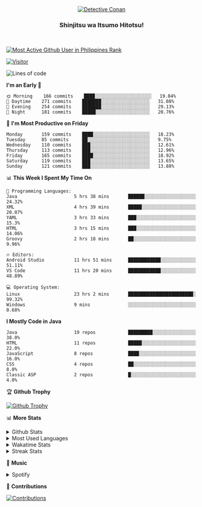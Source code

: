 <p align="center">
<a href="https://mrepol742.github.io">
  <img alt="Detective Conan" src="https://tenor.com/view/detective-detective-conan-anime-eyeglasses-gif-16507322.gif" /> 
  </a> 
  <h3 align="center">Shinjitsu wa Itsumo Hitotsu!</h3>
</p>
<br>

 
[![Most Active Github User in Philippines Rank](https://enibdhv97zm33sz.m.pipedream.net)](https://mrepol742.github.io)

[![Visitor](https://visitor-badge.glitch.me/badge?page_id=mrepol742)](https:/mrepol742.github.io)

[comment]: <> (This is a automated generated Data from github action workflow)
[comment]: <> (Updated Daily at 6:13 PM)
[comment]: <> (START OF GENERATED DATA)

<!--START_SECTION:waka-->
![Lines of code](https://img.shields.io/badge/From%20Hello%20World%20I%27ve%20Written-316%20Thousand%20lines%20of%20code-blue)

**I'm an Early 🐤** 

```text
🌞 Morning    166 commits    ████░░░░░░░░░░░░░░░░░░░░░   19.04% 
🌆 Daytime    271 commits    ███████░░░░░░░░░░░░░░░░░░   31.08% 
🌃 Evening    254 commits    ███████░░░░░░░░░░░░░░░░░░   29.13% 
🌙 Night      181 commits    █████░░░░░░░░░░░░░░░░░░░░   20.76%

```
📅 **I'm Most Productive on Friday** 

```text
Monday       159 commits    ████░░░░░░░░░░░░░░░░░░░░░   18.23% 
Tuesday      85 commits     ██░░░░░░░░░░░░░░░░░░░░░░░   9.75% 
Wednesday    110 commits    ███░░░░░░░░░░░░░░░░░░░░░░   12.61% 
Thursday     113 commits    ███░░░░░░░░░░░░░░░░░░░░░░   12.96% 
Friday       165 commits    ████░░░░░░░░░░░░░░░░░░░░░   18.92% 
Saturday     119 commits    ███░░░░░░░░░░░░░░░░░░░░░░   13.65% 
Sunday       121 commits    ███░░░░░░░░░░░░░░░░░░░░░░   13.88%

```


📊 **This Week I Spent My Time On** 

```text
💬 Programming Languages: 
Java                     5 hrs 38 mins       ██████░░░░░░░░░░░░░░░░░░░   24.32% 
XML                      4 hrs 39 mins       █████░░░░░░░░░░░░░░░░░░░░   20.07% 
YAML                     3 hrs 33 mins       ███░░░░░░░░░░░░░░░░░░░░░░   15.3% 
HTML                     3 hrs 15 mins       ███░░░░░░░░░░░░░░░░░░░░░░   14.06% 
Groovy                   2 hrs 18 mins       ██░░░░░░░░░░░░░░░░░░░░░░░   9.96%

🔥 Editors: 
Android Studio           11 hrs 51 mins      ████████████░░░░░░░░░░░░░   51.11% 
VS Code                  11 hrs 20 mins      ████████████░░░░░░░░░░░░░   48.89%

💻 Operating System: 
Linux                    23 hrs 2 mins       ████████████████████████░   99.32% 
Windows                  9 mins              ░░░░░░░░░░░░░░░░░░░░░░░░░   0.68%

```

**I Mostly Code in Java** 

```text
Java                     19 repos            █████████░░░░░░░░░░░░░░░░   38.0% 
HTML                     11 repos            █████░░░░░░░░░░░░░░░░░░░░   22.0% 
JavaScript               8 repos             ████░░░░░░░░░░░░░░░░░░░░░   16.0% 
CSS                      4 repos             ██░░░░░░░░░░░░░░░░░░░░░░░   8.0% 
Classic ASP              2 repos             █░░░░░░░░░░░░░░░░░░░░░░░░   4.0%

```



<!--END_SECTION:waka-->

[comment]: <> (END OF GENERATED DATA)

<p>

🏆 **Github Trophy**
  
<a href="https://mrepol742.github.io">
<img alt="Github Trophy" src="https://github-profile-trophy.vercel.app/?username=mrepol742&theme=gruvbox">
</a>
</p>

<p>

📊 **More Stats**
  
<details>
  <summary>Github Stats</summary>
  <br>
  <a href="https://mrepol742.github.io">
  <img alt="Github Stats" src="https://github-readme-stats.vercel.app/api?username=mrepol742&show_icons=true&count_private=true&theme=gruvbox">
</a>
  
  [comment]: <> (This is a automated generated Data from github action workflow)
  [comment]: <> (Updated Daily at 0:05 AM)
  [comment]: <> (START OF GENERATED DATA)
  
  <br>
    <a href="https://mrepol742.github.io">
  <img alt="Github Stats" src="https://mrepol742.github.io/github-stats/generated/overview.svg">
</a>
    <br>
    <a href="https://mrepol742.github.io">
  <img alt="Github Stats" src="https://mrepol742.github.io/github-stats/generated/languages.svg">
</a>
  
   [comment]: <> (START OF GENERATED DATA)
  
  
</details> 
<details>
  <summary>Most Used Languages</summary>
  <br>
 <a href="https://mrepol742.github.io">
<img alt="Most Used Languages" src="https://github-readme-stats.vercel.app/api/top-langs/?username=mrepol742&layout=compact&include_all_commits=true&&count_private=true&langs_count=20&theme=gruvbox">
</a>
</details>

<details>
  <summary>Wakatime Stats</summary>
  <br>
<a href="https://mrepol742.github.io">
<img alt="Wakatime Stats" src="https://github-readme-stats.vercel.app/api/wakatime?username=mrepol742&layout=compact">
</a>
</details>

<details>
  <summary>Streak Stats</summary>
  <br>
<a href="https://mrepol742.github.io">
<img alt="Streak Stats" src="https://mrepol742-streak-stats.herokuapp.com/?user=mrepol742&theme=gruvbox">
</a>
</p>
</details>

<p>

  🎵 **Music**
  
  <details>
  <summary>Spotify</summary>
  <br>
<a href="https://mrepol742.github.io">
<img alt="Spotify" src="https://spotify-recently-played-readme.vercel.app/api?user=7xx9e7hwq1qyown0m4ut78pcz&count=10&unique=true">
</a>
</p>
</details>

<p>

📜 **Contributions**
  
<a href="https://mrepol742.github.io">
<img alt="Contributions" src="https://mrepol742-activity-graph.herokuapp.com/graph?username=mrepol742&theme=github&hide_border=true">
</a>
</p>
